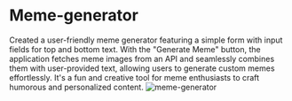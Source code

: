 # Meme-generator
Created a user-friendly meme generator featuring a simple form with input fields for top and bottom text. With the "Generate Meme" button, the application fetches meme images from an API and seamlessly combines them with user-provided text, allowing users to generate custom memes effortlessly. It's a fun and creative tool for meme enthusiasts to craft humorous and personalized content.
![meme-generator](https://github.com/pranjalpatil2527/Meme-generator/assets/134942353/52a512eb-547d-4e74-b317-ead6d74c6aae)
